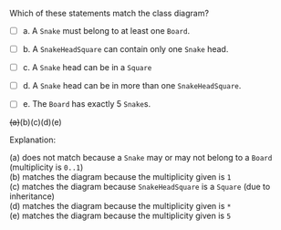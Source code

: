 <panel header="{{ icon_Q_A }} Statements about class diagrams">

Which of these statements match the class diagram?

<pic src="{{baseUrl}}/modeling/modelingStructures/classDiagramsIntermediate/images/mismatch.png" height="290" />
<p/>

- [ ] a. A `Snake` must belong to at least one `Board`.
- [ ] b. A `SnakeHeadSquare` can contain only one `Snake` head.
- [ ] c. A `Snake` head can be in a `Square`
- [ ] d. A `Snake` head can be in more than one `SnakeHeadSquare`.
- [ ] e. The `Board` has exactly 5 `Snake`s.


<panel type="seamless" header="{{ icon_A }} Answer" minimized>

~~(a)~~(b)(c)(d)(e)

Explanation:

(a) does not match because a `Snake` may or may not belong to a `Board` (multiplicity is `0..1`)<br>
(b) matches the diagram because the multiplicity given is `1`<br>
(c) matches the diagram because `SnakeHeadSquare` is a `Square` (due to inheritance)<br>
(d) matches the diagram because the multiplicity given is `*`<br>
(e) matches the diagram because the multiplicity given is `5`<br>

</panel>
</panel>
